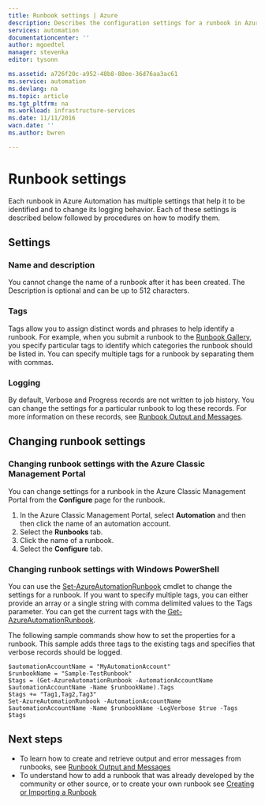 ```yaml
---
title: Runbook settings | Azure
description: Describes the configuration settings for a runbook in Azure Automation and how to change them using both the Azure Classic Management Portal and Windows PowerShell.
services: automation
documentationcenter: ''
author: mgoedtel
manager: stevenka
editor: tysonn

ms.assetid: a726f20c-a952-48b8-88ee-36d76aa3ac61
ms.service: automation
ms.devlang: na
ms.topic: article
ms.tgt_pltfrm: na
ms.workload: infrastructure-services
ms.date: 11/11/2016
wacn.date: ''
ms.author: bwren

---
```

# Runbook settings
Each runbook in Azure Automation has multiple settings that help it to be identified and to change its logging behavior. Each of these settings is described below followed by procedures on how to modify them.

## Settings
### Name and description
You cannot change the name of a runbook after it has been created. The Description is optional and can be up to 512 characters.

### Tags
Tags allow you to assign distinct words and phrases to help identify a runbook. For example, when you submit a runbook to the [Runbook Gallery](automation-runbook-gallery.md), you specify particular tags to identify which categories the runbook should be listed in. You can specify multiple tags for a runbook by separating them with commas.

### Logging
By default, Verbose and Progress records are not written to job history. You can change the settings for a particular runbook to log these records. For more information on these records, see [Runbook Output and Messages](automation-runbook-output-and-messages.md).

## Changing runbook settings

### Changing runbook settings with the Azure Classic Management Portal
You can change settings for a runbook in the Azure Classic Management Portal from the **Configure** page for the runbook.

1. In the Azure Classic Management Portal, select **Automation** and then then click the name of an automation account.
1. Select the **Runbooks** tab.
1. Click the name of a runbook.
1. Select the **Configure** tab.

### Changing runbook settings with Windows PowerShell
You can use the [Set-AzureAutomationRunbook](https://msdn.microsoft.com/library/dn690275.aspx) cmdlet to change the settings for a runbook. If you want to specify multiple tags, you can either provide an array or a single string with comma delimited values to the Tags parameter. You can get the current tags with the [Get-AzureAutomationRunbook](https://msdn.microsoft.com/library/dn690278.aspx).

The following sample commands show how to set the properties for a runbook. This sample adds three tags to the existing tags and specifies that verbose records should be logged.

    $automationAccountName = "MyAutomationAccount"
    $runbookName = "Sample-TestRunbook"
    $tags = (Get-AzureAutomationRunbook -AutomationAccountName $automationAccountName -Name $runbookName).Tags
    $tags += "Tag1,Tag2,Tag3"
    Set-AzureAutomationRunbook -AutomationAccountName $automationAccountName -Name $runbookName -LogVerbose $true -Tags $tags

## Next steps
* To learn how to create and retrieve output and error messages from runbooks, see [Runbook Output and Messages](automation-runbook-output-and-messages.md) 
* To understand how to add a runbook that was already developed by the community or other source, or to create your own runbook see [Creating or Importing a Runbook](automation-creating-importing-runbook.md)
